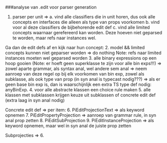 ###analyse van .edit voor parser generation

1. parser per unit => 
   a. vind alle classifiers die in unit horen, dus ook alle concepts en interfaces die 
   alleen als type van props voorkomen
   b. vind voor al deze classifiers de bijbehorende edit def
   c. vind alle limited concepts waarnaar gerefereerd kan worden. Deze hoeven niet 
   geparsed te worden, maar refs naar instances wel.

Ga dan de edit defs af en kijk naar hun concept:
2. model && limited concepts kunnen niet geparser worden => 
   do nothing
    Note: refs naar limited instances moeten wel geparsed worden
3. alle binary expressions op een hoop gooien (Note: er hoeft geen 
   superklasse te zijn voor alle bin exps!!!)
   => zowel aparte grammar, als syntax anal, wel andere sem anal
   => neem aanroep van deze regel op bij elk voorkomen van bin exp, zowel
   als subklasse, als ook type van prop (in syn anal is typecast nodig???)
   => als er geen base bin exp is, dan is waarschijnlijk een extra 
   TS type def nodig: anyBinExp.
4. voor alle abstracte klassen een choice rule maken
5. alle klassen met subklassen krijgen keuze uit subklassen 
   of concrete edit def (extra laag in syn anal nodig)

Concrete edit def => per item:
6. PiEditProjectionText => als keyword opnemen
7. PiEditPropertyProjection => aanroep van grammar rule, in syn anal prop zetten
8. PiEditSubProjection
9. PiEditInstanceProjection => als keyword opnemen, maar wel in syn anal de juiste prop zetten

Subprojecties =>
6.  
